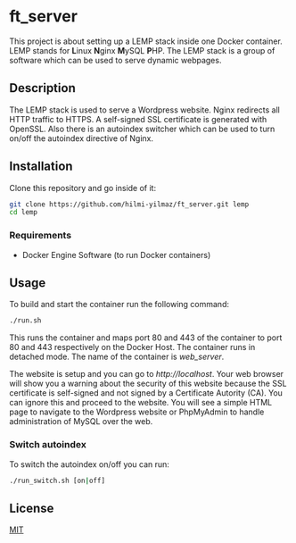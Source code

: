 # ft_server

This project is about setting up a LEMP stack inside one Docker container. LEMP stands for **L**inux **N**ginx **M**ySQL **P**HP. The LEMP stack is a group of software which can be used to serve dynamic webpages.

## Description

The LEMP stack is used to serve a Wordpress website. Nginx redirects all HTTP traffic to HTTPS. A self-signed SSL certificate is generated with OpenSSL. Also there is an autoindex switcher which can be used to turn on/off the autoindex directive of Nginx.

## Installation

Clone this repository and go inside of it:

```sh
git clone https://github.com/hilmi-yilmaz/ft_server.git lemp
cd lemp
```

### Requirements

- Docker Engine Software (to run Docker containers)

## Usage
To build and start the container run the following command:

```sh
./run.sh
```

This runs the container and maps port 80 and 443 of the container to port 80 and 443 respectively on the Docker Host. The container runs in detached mode. The name of the container is _web_server_.

The website is setup and you can go to _http://localhost_. Your web browser will show you a warning about the security of this website because the SSL certificate is self-signed and not signed by a Certificate Autority (CA). You can ignore this and proceed to the website. You will see a simple HTML page to navigate to the Wordpress website or PhpMyAdmin to handle administration of MySQL over the web. 

### Switch autoindex

To switch the autoindex on/off you can run:

```sh
./run_switch.sh [on|off]
```

## License
[MIT](https://opensource.org/licenses/MIT)